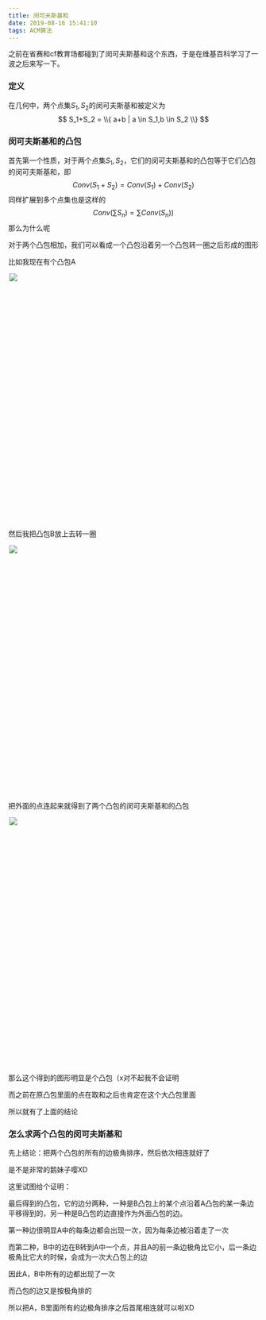 ```yaml
---
title: 闵可夫斯基和
date: 2019-08-16 15:41:10
tags: ACM算法
---
```


之前在省赛和cf教育场都碰到了闵可夫斯基和这个东西，于是在维基百科学习了一波之后来写一下。

### 定义
在几何中，两个点集$S_1,S_2$的闵可夫斯基和被定义为
$$ S_1+S_2 = \\{ a+b | a \in S_1,b \in S_2 \\} $$

### 闵可夫斯基和的凸包
首先第一个性质，对于两个点集$S_1,S_2$，它们的闵可夫斯基和的凸包等于它们凸包的闵可夫斯基和，即
$$ Conv(S_1+S_2) = Conv(S_1)+Conv(S_2) $$
同样扩展到多个点集也是这样的
$$ Conv( \sum S_n) = \sum Conv(S_n)) $$
那么为什么呢

对于两个凸包相加，我们可以看成一个凸包沿着另一个凸包转一圈之后形成的图形
<style>
.Small{
	width:500px;
	height:500px;
	margin:0 auto;
}
.Small img{
	width:"100%";
	height: auto;	
}
</style>


比如我现在有个凸包A
<div class="Small">
    <img src="http://static.zybuluo.com/ying971101/m7p1wypmhi1dfqeviwd8zuyb/A.png" />
</div>

然后我把凸包B放上去转一圈
<div class="Small">
    <img src="http://static.zybuluo.com/ying971101/lbccpap283gdvldryzicqbhf/A+B.png",width="30%",height="30%",align=center />
</div>

把外面的点连起来就得到了两个凸包的闵可夫斯基和的凸包
<div class="Small">
    <img src="http://static.zybuluo.com/ying971101/ycdg4lfbznkmv7fbb5guguxj/A+B+outer.png",width="30%",height="30%",align=center />
</div>

那么这个得到的图形明显是个凸包（x对不起我不会证明

而之前在原凸包里面的点在取和之后也肯定在这个大凸包里面

所以就有了上面的结论

### 怎么求两个凸包的闵可夫斯基和
先上结论：把两个凸包的所有的边极角排序，然后依次相连就好了

是不是非常的鹅妹子嘤XD

这里试图给个证明：

最后得到的凸包，它的边分两种，一种是B凸包上的某个点沿着A凸包的某一条边平移得到的，另一种是B凸包的边直接作为外面凸包的边。

第一种边很明显A中的每条边都会出现一次，因为每条边被沿着走了一次

而第二种，B中的边在B转到A中一个点，并且A的前一条边极角比它小，后一条边极角比它大的时候，会成为一次大凸包上的边

因此A，B中所有的边都出现了一次

而凸包的边又是按极角排的

所以把A，B里面所有的边极角排序之后首尾相连就可以啦XD


